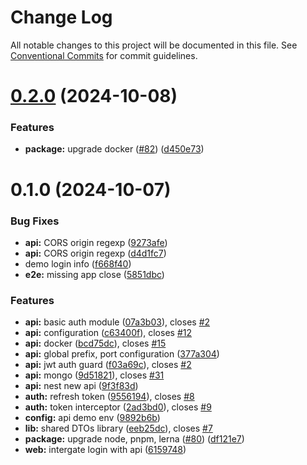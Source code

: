 # Change Log

All notable changes to this project will be documented in this file.
See [Conventional Commits](https://conventionalcommits.org) for commit guidelines.

# [0.2.0](https://github.com/modernweb-pl/vue-nest-monorepo/compare/v0.1.0...v0.2.0) (2024-10-08)

### Features

* **package:** upgrade docker ([#82](https://github.com/modernweb-pl/vue-nest-monorepo/issues/82)) ([d450e73](https://github.com/modernweb-pl/vue-nest-monorepo/commit/d450e734b2f8dd260f9ccbd3327631d2666d2931))

# 0.1.0 (2024-10-07)

### Bug Fixes

* **api:** CORS origin regexp ([9273afe](https://github.com/modernweb-pl/vue-nest-monorepo/commit/9273afe744ad8016c34492d2650a228555da9a9e))
* **api:** CORS origin regexp ([d4d1fc7](https://github.com/modernweb-pl/vue-nest-monorepo/commit/d4d1fc74a9e4bfcd4383c685e6119849e0a0cd36))
* demo login info ([f668f40](https://github.com/modernweb-pl/vue-nest-monorepo/commit/f668f40b05b772503b082ab5ff41313eda82e6cc))
* **e2e:** missing app close ([5851dbc](https://github.com/modernweb-pl/vue-nest-monorepo/commit/5851dbc300d0139d4836dc4eddb3aba3fff516d2))

### Features

* **api:** basic auth module ([07a3b03](https://github.com/modernweb-pl/vue-nest-monorepo/commit/07a3b031a0eda81bce4ff5c7dee2c394ee7f05f5)), closes [#2](https://github.com/modernweb-pl/vue-nest-monorepo/issues/2)
* **api:** configuration ([c63400f](https://github.com/modernweb-pl/vue-nest-monorepo/commit/c63400f5cf489759b740fec6977524f290911f97)), closes [#12](https://github.com/modernweb-pl/vue-nest-monorepo/issues/12)
* **api:** docker ([bcd75dc](https://github.com/modernweb-pl/vue-nest-monorepo/commit/bcd75dc3300a1d92727f83a3785e420d28a8904a)), closes [#15](https://github.com/modernweb-pl/vue-nest-monorepo/issues/15)
* **api:** global prefix, port configuration ([377a304](https://github.com/modernweb-pl/vue-nest-monorepo/commit/377a304d27bfc3b5883ac76c3be346edab73e024))
* **api:** jwt auth guard ([f03a69c](https://github.com/modernweb-pl/vue-nest-monorepo/commit/f03a69cf00210deace671d32658155bf06afff5e)), closes [#2](https://github.com/modernweb-pl/vue-nest-monorepo/issues/2)
* **api:** mongo ([9d51821](https://github.com/modernweb-pl/vue-nest-monorepo/commit/9d518214ddbcbfdb8680c061ebca19dcbbd1906e)), closes [#31](https://github.com/modernweb-pl/vue-nest-monorepo/issues/31)
* **api:** nest new api ([9f3f83d](https://github.com/modernweb-pl/vue-nest-monorepo/commit/9f3f83d551850b6e6254e894454167ec4ec64b0f))
* **auth:** refresh token ([9556194](https://github.com/modernweb-pl/vue-nest-monorepo/commit/955619495669c0ea32eb580997e9471e859cc1e8)), closes [#8](https://github.com/modernweb-pl/vue-nest-monorepo/issues/8)
* **auth:** token interceptor ([2ad3bd0](https://github.com/modernweb-pl/vue-nest-monorepo/commit/2ad3bd07d69a820882484f6d49868ac38ed32ec3)), closes [#9](https://github.com/modernweb-pl/vue-nest-monorepo/issues/9)
* **config:** api demo env ([9892b6b](https://github.com/modernweb-pl/vue-nest-monorepo/commit/9892b6b2876691f6d20b04a8ead60d2aa03abd6f))
* **lib:** shared DTOs library ([eeb25dc](https://github.com/modernweb-pl/vue-nest-monorepo/commit/eeb25dc1a6f6744dc4ff8619304381114f6af082)), closes [#7](https://github.com/modernweb-pl/vue-nest-monorepo/issues/7)
* **package:** upgrade node, pnpm, lerna ([#80](https://github.com/modernweb-pl/vue-nest-monorepo/issues/80)) ([df121e7](https://github.com/modernweb-pl/vue-nest-monorepo/commit/df121e7f79e055a9bcb8a981c2ea8349cc05bb3d))
* **web:** intergate login with api ([6159748](https://github.com/modernweb-pl/vue-nest-monorepo/commit/6159748814f67aaf5a382a787d0861c49a9ffb68))

